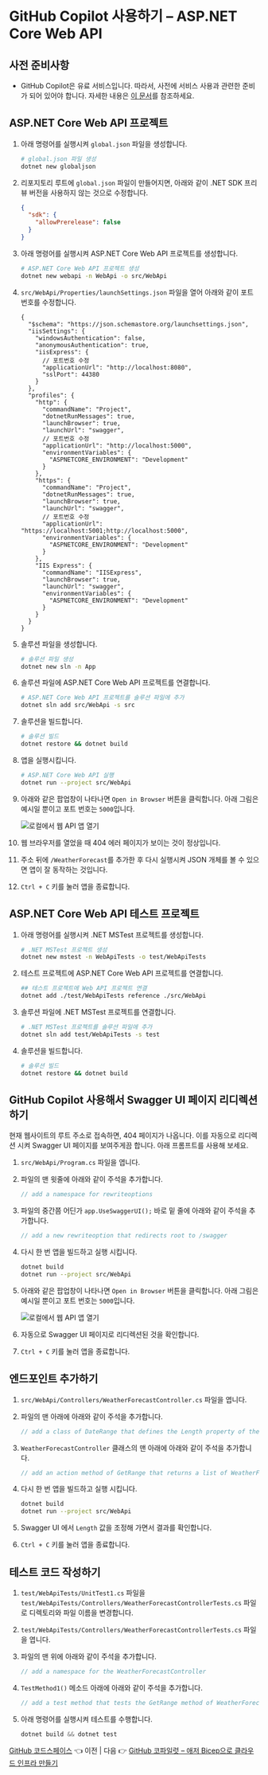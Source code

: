 # GitHub Copilot 사용하기 &ndash; ASP.NET Core Web API

## 사전 준비사항

- GitHub Copilot은 유료 서비스입니다. 따라서, 사전에 서비스 사용과 관련한 준비가 되어 있어야 합니다. 자세한 내용은 [이 문서](https://docs.github.com/ko/copilot/quickstart)를 참조하세요.


## ASP.NET Core Web API 프로젝트

1. 아래 명령어를 실행시켜 `global.json` 파일을 생성합니다.

    ```bash
    # global.json 파일 생성
    dotnet new globaljson
    ```

1. 리포지토리 루트에 `global.json` 파일이 만들어지면, 아래와 같이 .NET SDK 프리뷰 버전을 사용하지 않는 것으로 수정합니다.

    ```json
    {
      "sdk": {
        "allowPrerelease": false
      }
    }
    ```

1. 아래 명령어를 실행시켜 ASP.NET Core Web API 프로젝트를 생성합니다.

    ```bash
    # ASP.NET Core Web API 프로젝트 생성
    dotnet new webapi -n WebApi -o src/WebApi
    ```

1. `src/WebApi/Properties/launchSettings.json` 파일을 열어 아래와 같이 포트번호를 수정합니다.

    ```jsonc
    {
      "$schema": "https://json.schemastore.org/launchsettings.json",
      "iisSettings": {
        "windowsAuthentication": false,
        "anonymousAuthentication": true,
        "iisExpress": {
          // 포트번호 수정
          "applicationUrl": "http://localhost:8080",
          "sslPort": 44380
        }
      },
      "profiles": {
        "http": {
          "commandName": "Project",
          "dotnetRunMessages": true,
          "launchBrowser": true,
          "launchUrl": "swagger",
          // 포트번호 수정
          "applicationUrl": "http://localhost:5000",
          "environmentVariables": {
            "ASPNETCORE_ENVIRONMENT": "Development"
          }
        },
        "https": {
          "commandName": "Project",
          "dotnetRunMessages": true,
          "launchBrowser": true,
          "launchUrl": "swagger",
          // 포트번호 수정
          "applicationUrl": "https://localhost:5001;http://localhost:5000",
          "environmentVariables": {
            "ASPNETCORE_ENVIRONMENT": "Development"
          }
        },
        "IIS Express": {
          "commandName": "IISExpress",
          "launchBrowser": true,
          "launchUrl": "swagger",
          "environmentVariables": {
            "ASPNETCORE_ENVIRONMENT": "Development"
          }
        }
      }
    }
    ```

1. 솔루션 파일을 생성합니다.

    ```bash
    # 솔루션 파일 생성
    dotnet new sln -n App
    ```

1. 솔루션 파일에 ASP.NET Core Web API 프로젝트를 연결합니다.

    ```bash
    # ASP.NET Core Web API 프로젝트를 솔루션 파일에 추가
    dotnet sln add src/WebApi -s src
    ```

1. 솔루션을 빌드합니다.

    ```bash
    # 솔루션 빌드
    dotnet restore && dotnet build
    ```

1. 앱을 실행시킵니다.

    ```bash
    # ASP.NET Core Web API 실행
    dotnet run --project src/WebApi
    ```

1. 아래와 같은 팝업창이 나타나면 `Open in Browser` 버튼을 클릭합니다. 아래 그림은 예시일 뿐이고 포트 번호는 `5000`입니다.

   ![로컬에서 웹 API 앱 열기](./images/copilot-01.png)

1. 웹 브라우저를 열었을 때 404 에러 페이지가 보이는 것이 정상입니다.
1. 주소 뒤에 `/WeatherForecast`를 추가한 후 다시 실행시켜 JSON 개체를 볼 수 있으면 앱이 잘 동작하는 것입니다.
1. `Ctrl + C` 키를 눌러 앱을 종료합니다.


## ASP.NET Core Web API 테스트 프로젝트

1. 아래 명령어를 실행시켜 .NET MSTest 프로젝트를 생성합니다.

    ```bash
    # .NET MSTest 프로젝트 생성
    dotnet new mstest -n WebApiTests -o test/WebApiTests
    ```

1. 테스트 프로젝트에 ASP.NET Core Web API 프로젝트를 연결합니다.

    ```bash
    ## 테스트 프로젝트에 Web API 프로젝트 연결
    dotnet add ./test/WebApiTests reference ./src/WebApi
    ```

1. 솔루션 파일에 .NET MSTest 프로젝트를 연결합니다.

    ```bash
    # .NET MSTest 프로젝트를 솔루션 파일에 추가
    dotnet sln add test/WebApiTests -s test
    ```

1. 솔루션을 빌드합니다.

    ```bash
    # 솔루션 빌드
    dotnet restore && dotnet build
    ```

## GitHub Copilot 사용해서 Swagger UI 페이지 리디렉션하기

현재 웹사이트의 루트 주소로 접속하면, 404 페이지가 나옵니다. 이를 자동으로 리디렉션 시켜 Swagger UI 페이지를 보여주게끔 합니다. 아래 프롬프트를 사용해 보세요.

1. `src/WebApi/Program.cs` 파일을 엽니다.
1. 파일의 맨 윗줄에 아래와 같이 주석을 추가합니다.

    ```csharp
    // add a namespace for rewriteoptions
    ```

1. 파일의 중간쯤 어딘가 `app.UseSwaggerUI();` 바로 밑 줄에 아래와 같이 주석을 추가합니다.

    ```csharp
    // add a new rewriteoption that redirects root to /swagger
    ```

1. 다시 한 번 앱을 빌드하고 실행 시킵니다.

    ```bash
    dotnet build
    dotnet run --project src/WebApi
    ```

1. 아래와 같은 팝업창이 나타나면 `Open in Browser` 버튼을 클릭합니다. 아래 그림은 예시일 뿐이고 포트 번호는 `5000`입니다.

   ![로컬에서 웹 API 앱 열기](./images/copilot-01.png)

1. 자동으로 Swagger UI 페이지로 리디렉션된 것을 확인합니다.
1. `Ctrl + C` 키를 눌러 앱을 종료합니다.


## 엔드포인트 추가하기

1. `src/WebApi/Controllers/WeatherForecastController.cs` 파일을 엽니다.
1. 파일의 맨 아래에 아래와 같이 주석을 추가합니다.

    ```c#
    // add a class of DateRange that defines the Length property of the integer type
    ```

1. `WeatherForecastController` 클래스의 맨 아래에 아래와 같이 주석을 추가합니다.

    ```csharp
    // add an action method of GetRange that returns a list of WeatherForecast objects and has a parameter of DateRange with the FromQuery attribute
    ```

1. 다시 한 번 앱을 빌드하고 실행 시킵니다.

    ```bash
    dotnet build
    dotnet run --project src/WebApi
    ```

1. Swagger UI 에서 `Length` 값을 조정해 가면서 결과를 확인합니다.
1. `Ctrl + C` 키를 눌러 앱을 종료합니다.


## 테스트 코드 작성하기

1. `test/WebApiTests/UnitTest1.cs` 파일을 `test/WebApiTests/Controllers/WeatherForecastControllerTests.cs` 파일로 디렉토리와 파일 이름을 변경합니다.
1. `test/WebApiTests/Controllers/WeatherForecastControllerTests.cs` 파일을 엽니다.
1. 파일의 맨 위에 아래와 같이 주석을 추가합니다.

    ```csharp
    // add a namespace for the WeatherForecastController
    ```

1. `TestMethod1()` 메소드 아래에 아래와 같이 주석을 추가합니다.

    ```csharp
    // add a test method that tests the GetRange method of WeatherForecastContoller
    ```

1. 아래 명령어를 실행시켜 테스트를 수행합니다.

    ```csharp
    dotnet build && dotnet test
    ```

[GitHub 코드스페이스](./01-codespace.md) 👈 이전 | 다음 👉 [GitHub 코파일럿 &ndash; 애저 Bicep으로 클라우드 인프라 만들기](./03-copilot-bicep.md)
